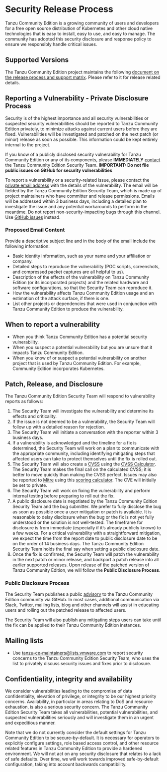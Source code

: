 # Security Release Process

Tanzu Community Edition is a growing community of users and developers for a free open source distribution of Kubernetes and other cloud native technologies that is easy to install, easy to use, and easy to manage. The community has adopted this security disclosure and response policy to ensure we responsibly handle critical issues.

## Supported Versions

The Tanzu Community Edition project maintains the following [document on the release process and support matrix](./RELEASES.md). Please refer to it for release related details.

## Reporting a Vulnerability - Private Disclosure Process

Security is of the highest importance and all security vulnerabilities or suspected security vulnerabilities should be reported to Tanzu Community Edition privately, to minimize attacks against current users before they are fixed. Vulnerabilities will be investigated and patched on the next patch (or minor) release as soon as possible. This information could be kept entirely internal to the project.  

If you know of a publicly disclosed security vulnerability for Tanzu Community Edition or any of its components, please **IMMEDIATELY** [contact](https://github.com/vmware-tanzu/community-edition/security/policy#mailing-lists) the Tanzu Community Edition Security Team.
**IMPORTANT: Do not file public issues on GitHub for security vulnerabilities**

To report a vulnerability or a security-related issue, please contact the [private email address](https://github.com/vmware-tanzu/community-edition/security/policy#mailing-lists) with the details of the vulnerability. The email will be fielded by the Tanzu Community Edition Security Team, which is made up of project maintainers who have committer and release permissions. Emails will be addressed within 3 business days, including a detailed plan to investigate the issue and any potential workarounds to perform in the meantime. Do not report non-security-impacting bugs through this channel. Use [GitHub issues](https://github.com/vmware-tanzu/community-edition/issues/new/choose) instead.

### Proposed Email Content

Provide a descriptive subject line and in the body of the email include the following information:

* Basic identity information, such as your name and your affiliation or company.
* Detailed steps to reproduce the vulnerability  (POC scripts, screenshots, and compressed packet captures are all helpful to us).
* Description of the effects of the vulnerability on Tanzu Community Edition (or its incorporated projects) and the related hardware and software configurations, so that the Security Team can reproduce it.
* How the vulnerability affects Tanzu Community Edition usage and an estimation of the attack surface, if there is one.
* List other projects or dependencies that were used in conjunction with Tanzu Community Edition to produce the vulnerability.

## When to report a vulnerability

* When you think Tanzu Community Edition has a potential security vulnerability.
* When you suspect a potential vulnerability but you are unsure that it impacts Tanzu Community Edition.
* When you know of or suspect a potential vulnerability on another project that is used by Tanzu Community Edition. For example, Community Edition incorporates Kubernetes.

## Patch, Release, and Disclosure

The Tanzu Community Edition Security Team will respond to vulnerability reports as follows:

1. The Security Team will investigate the vulnerability and determine its effects and criticality.
2. If the issue is not deemed to be a vulnerability, the Security Team will follow up with a detailed reason for rejection.
3. The Security Team will initiate a conversation with the reporter within 3 business days.
4. If a vulnerability is acknowledged and the timeline for a fix is determined, the Security Team will work on a plan to communicate with the appropriate community, including identifying mitigating steps that affected users can take to protect themselves until the fix is rolled out.
5. The Security Team will also create a [CVSS](https://www.first.org/cvss/specification-document) using the [CVSS Calculator](https://www.first.org/cvss/calculator/3.0). The Security Team makes the final call on the calculated CVSS; it is better to move quickly than making the CVSS perfect. Issues may also be reported to [Mitre](https://cve.mitre.org/) using this [scoring calculator](https://nvd.nist.gov/vuln-metrics/cvss/v3-calculator). The CVE will initially be set to private.
6. The Security Team will work on fixing the vulnerability and perform internal testing before preparing to roll out the fix.
7. A public disclosure date is negotiated by the Tanzu Community Edition Security Team and the bug submitter. We prefer to fully disclose the bug as soon as possible once a user mitigation or patch is available. It is reasonable to delay disclosure when the bug or the fix is not yet fully understood or the solution is not well-tested. The timeframe for disclosure is from immediate (especially if it’s already publicly known) to a few weeks. For a critical vulnerability with a straightforward mitigation, we expect the time from the report date to public disclosure date to be on the order of 14 business days. The Tanzu Community Edition Security Team holds the final say when setting a public disclosure date.
8. Once the fix is confirmed, the Security Team will patch the vulnerability in the next patch or minor release, and backport a patch release into all earlier supported releases. Upon release of the patched version of Tanzu Community Edition, we will follow the **Public Disclosure Process**.

### Public Disclosure Process

The Security Team publishes a public [advisory](https://github.com/vmware-tanzu/community-edition/security/advisories) to the Tanzu Community Edition community via GitHub. In most cases, additional communication via Slack, Twitter, mailing lists, blog and other channels will assist in educating users and rolling out the patched release to affected users.

The Security Team will also publish any mitigating steps users can take until the fix can be applied to their Tanzu Community Edition instances.  

## Mailing lists

* Use tanzu-ce-maintainers@lists.vmware.com to report security concerns to the Tanzu Community Edition Security Team, who uses the list to privately discuss security issues and fixes prior to disclosure.

## Confidentiality, integrity and availability

We consider vulnerabilities leading to the compromise of data confidentiality, elevation of privilege, or integrity to be our highest priority concerns. Availability, in particular in areas relating to DoS and resource exhaustion, is also a serious security concern. The Tanzu Community Edition Security Team takes all vulnerabilities, potential vulnerabilities, and suspected vulnerabilities seriously and will investigate them in an urgent and expeditious manner.

Note that we do not currently consider the default settings for Tanzu Community Edition to be secure-by-default. It is necessary for operators to explicitly configure settings, role based access control, and other resource related features in Tanzu Community Edition to provide a hardened environment. We will not act on any security disclosure that relates to a lack of safe defaults. Over time, we will work towards improved safe-by-default configuration, taking into account backwards compatibility.
